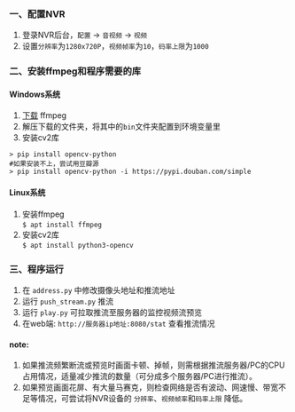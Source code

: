 ### 一、配置NVR  
1. 登录NVR后台，`配置` -> `音视频` -> `视频`
2. 设置`分辨率`为`1280x720P`，`视频帧率`为`10`，`码率上限`为`1000`

### 二、安装ffmpeg和程序需要的库 
#### Windows系统
1. [下载](http://www.ffmpeg.org/download.html#build-windows) ffmpeg
2. 解压下载的文件夹，将其中的`bin`文件夹配置到环境变量里
3. 安装cv2库  
```
> pip install opencv-python 
#如果安装不上，尝试用豆瓣源
> pip install opencv-python -i https://pypi.douban.com/simple
```
#### Linux系统
1. 安装ffmpeg  
`$ apt install ffmpeg`
2. 安装cv2库  
`$ apt install python3-opencv`

### 三、程序运行
1. 在 `address.py` 中修改摄像头地址和推流地址
2. 运行 `push_stream.py` 推流
3. 运行 `play.py` 可拉取推流至服务器的监控视频流预览
4. 在web端: `http://服务器ip地址:8080/stat` 查看推流情况

#### note:
1. 如果推流频繁断流或预览时画面卡顿、掉帧，则需根据推流服务器/PC的CPU占用情况，适量减少推流的数量（可分成多个服务器/PC进行推流）。
2. 如果预览画面花屏、有大量马赛克，则检查网络是否有波动、网速慢、带宽不足等情况，可尝试将NVR设备的 `分辨率`、`视频帧率`和`码率上限` 降低。

